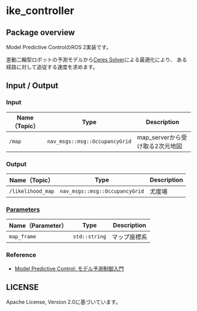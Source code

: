 # ike_controller

## Package overview
Model Predictive ControlのROS 2実装です。

差動二輪型ロボットの予測モデルから[Ceres Solver](https://github.com/ceres-solver/ceres-solver)による最適化により、
ある経路に対して追従する速度を求めます。

## Input / Output

### Input

| **Name（Topic）** | **Type**                                          | **Description**                             | 
| ------------- | --------------------------------------------- | --------------------------------------- | 
| `/map`          | `nav_msgs::msg::OccupancyGrid`                  | map_serverから受け取る2次元地図         | 

### Output

| **Name（Topic）**        | **Type**                                 | **Description**                                      | 
| -------------------- | ------------------------------------ | ------------------------------------------------ | 
| `/likelihood_map`      | `nav_msgs::msg::OccupancyGrid`         | 尤度場                                           | 

### [Parameters](../ike_nav_parameters/config/ike_controller_parameter.yaml)

| **Name（Parameter）**   | **Type**        | **Description**            | 
| ------------------- | ----------- | ---------------------- | 
| `map_frame`           | `std::string` | マップ座標系           | 

### Reference

* [Model Predictive Control: モデル予測制御入門](https://myenigma.hatenablog.com/entry/2016/07/25/214014)

## LICENSE

Apache License, Version 2.0に基づいています。
